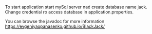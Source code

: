 To start application start mySql server nad create database name jack. Change credential ro access database in application.properties. 

You can browse the javadoc for more information https://evgeniyaopanasenko.github.io/BlackJack/
